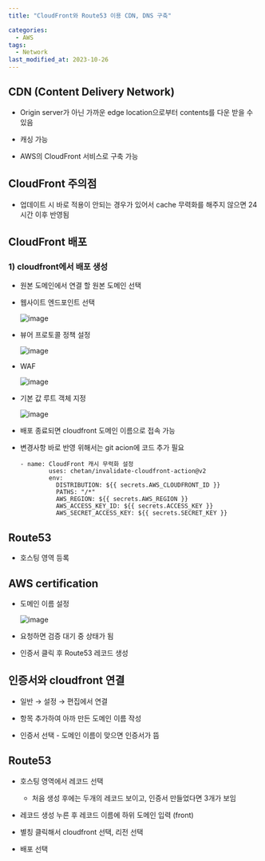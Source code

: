 ```yaml
---
title: "CloudFront와 Route53 이용 CDN, DNS 구축"

categories:
  - AWS
tags:
  - Network
last_modified_at: 2023-10-26
---
```



CDN (Content Delivery Network)
---

*   Origin server가 아닌 가까운 edge location으로부터 contents를 다운 받을 수 있음

*   캐싱 가능
  
*   AWS의 CloudFront 서비스로 구축 가능


CloudFront 주의점
---------------

*   업데이트 시 바로 적용이 안되는 경우가 있어서 cache 무력화를 해주지 않으면 24시간 이후 반영됨

CloudFront 배포
-------------

### 1) cloudfront에서 배포 생성

*   원본 도메인에서 연결 할 원본 도메인 선택

*   웹사이트 엔드포인트 선택
    
    ![image](https://github.com/eunhabaek/eunhabaek.github.io/assets/67853963/97e2f3b4-82f7-4385-a54b-deb51011b944)

    

*   뷰어 프로토콜 정책 설정
    
    ![image](https://github.com/eunhabaek/eunhabaek.github.io/assets/67853963/f8cd0cab-12c5-4b25-8cdf-c2874557c22f)

    

*   WAF
    
    ![image](https://github.com/eunhabaek/eunhabaek.github.io/assets/67853963/cbf8561a-95aa-4ad0-9df1-801cc74ea569)


*   기본 값 루트 객체 지정
    
    ![image](https://github.com/eunhabaek/eunhabaek.github.io/assets/67853963/96ed8eab-3dee-4954-90a4-2a208c6808c5)

    

*   배포 종료되면 cloudfront 도메인 이름으로 접속 가능

*   변경사항 바로 반영 위해서는 git acion에 코드 추가 필요
    
        - name: CloudFront 캐시 무력화 설정
                uses: chetan/invalidate-cloudfront-action@v2
                env:
                  DISTRIBUTION: ${{ secrets.AWS_CLOUDFRONT_ID }}
                  PATHS: "/*"
                  AWS_REGION: ${{ secrets.AWS_REGION }}
                  AWS_ACCESS_KEY_ID: ${{ secrets.ACCESS_KEY }}
                  AWS_SECRET_ACCESS_KEY: ${{ secrets.SECRET_KEY }}
    

Route53
-------

*   호스팅 영역 등록

AWS certification
-----------------

*   도메인 이름 설정
    
    ![image](https://github.com/eunhabaek/eunhabaek.github.io/assets/67853963/18195eeb-1c0b-497b-b9dd-83d75f2cc802)

    

*   요청하면 검증 대기 중 상태가 됨

*   인증서 클릭 후 Route53 레코드 생성

인증서와 cloudfront 연결
------------------

*   일반 → 설정 → 편집에서 연결

*   항목 추가하여 아까 만든 도메인 이름 작성

*   인증서 선택 - 도메인 이름이 맞으면 인증서가 뜸

Route53
-------

*   호스팅 영역에서 레코드 선택
    *   처음 생성 후에는 두개의 레코드 보이고, 인증서 만들었다면 3개가 보임

*   레코드 생성 누른 후 레코드 이름에 하위 도메인 입력 (front)

*   별칭 클릭해서 cloudfront 선택, 리전 선택

*   배포 선택

